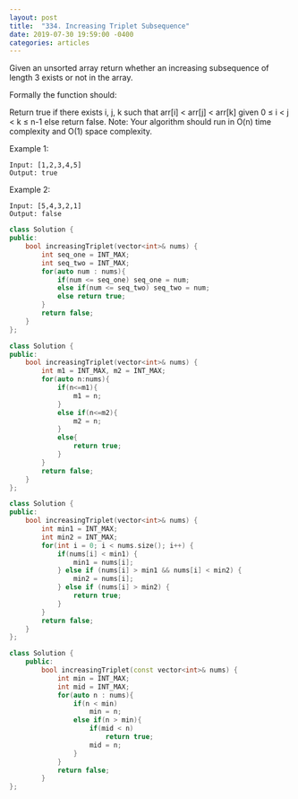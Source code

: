 ```yaml
---
layout: post
title:  "334. Increasing Triplet Subsequence"
date: 2019-07-30 19:59:00 -0400
categories: articles
---
```

Given an unsorted array return whether an increasing subsequence of length 3 exists or not in the array.

Formally the function should:

Return true if there exists i, j, k 
such that arr[i] < arr[j] < arr[k] given 0 ≤ i < j < k ≤ n-1 else return false.
Note: Your algorithm should run in O(n) time complexity and O(1) space complexity.

Example 1:
```
Input: [1,2,3,4,5]
Output: true
```
Example 2:
```
Input: [5,4,3,2,1]
Output: false
```
```c++
class Solution {
public:
    bool increasingTriplet(vector<int>& nums) {
        int seq_one = INT_MAX;
        int seq_two = INT_MAX;
        for(auto num : nums){
            if(num <= seq_one) seq_one = num;
            else if(num <= seq_two) seq_two = num;
            else return true;
        }
        return false;
    }
};
```
```c++
class Solution {
public:
    bool increasingTriplet(vector<int>& nums) {
        int m1 = INT_MAX, m2 = INT_MAX;
        for(auto n:nums){
            if(n<=m1){
                m1 = n;
            }
            else if(n<=m2){
                m2 = n;
            }
            else{
                return true;
            }
        }
        return false;
    }
};
```
```c++
class Solution {
public:
    bool increasingTriplet(vector<int>& nums) {
        int min1 = INT_MAX;
        int min2 = INT_MAX;
        for(int i = 0; i < nums.size(); i++) {
            if(nums[i] < min1) {
                min1 = nums[i];
            } else if (nums[i] > min1 && nums[i] < min2) {
                min2 = nums[i];
            } else if (nums[i] > min2) {
                return true;
            }
        }
        return false;
    }
};
```
```c++
class Solution {
    public:
        bool increasingTriplet(const vector<int>& nums) {
            int min = INT_MAX;
            int mid = INT_MAX;
            for(auto n : nums){
                if(n < min)
                    min = n;
                else if(n > min){
                    if(mid < n)
                        return true;
                    mid = n;
                }
            }
            return false;
        }
};

```